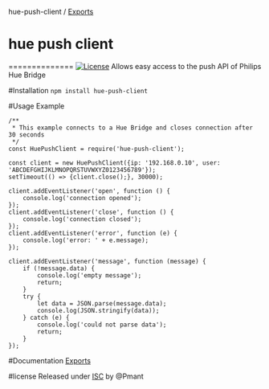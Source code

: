 hue-push-client / [Exports](modules.md)

# hue push client
==============
[![License](https://img.shields.io/badge/License-MIT-blue)](#license "Go to license section")
Allows easy access to the push API of Philips Hue Bridge

#Installation
`npm install hue-push-client`

#Usage Example
```
/**
 * This example connects to a Hue Bridge and closes connection after 30 seconds
 */
const HuePushClient = require('hue-push-client');

const client = new HuePushClient({ip: '192.168.0.10', user: 'ABCDEFGHIJKLMNOPQRSTUVWXYZ0123456789'});
setTimeout(() => {client.close();}, 30000);

client.addEventListener('open', function () {
    console.log('connection opened');
});
client.addEventListener('close', function () {
    console.log('connection closed');
});
client.addEventListener('error', function (e) {
    console.log('error: ' + e.message);
});

client.addEventListener('message', function (message) {
    if (!message.data) {
        console.log('empty message');
        return;
    }
    try {
        let data = JSON.parse(message.data);
        console.log(JSON.stringify(data));
    } catch (e) {
        console.log('could not parse data');
        return;
    }
});
```

#Documentation
[Exports](modules.md)

#license
Released under [ISC](https://github.com/Pmant/hue-push-client/blob/master/license.txt) by @Pmant
